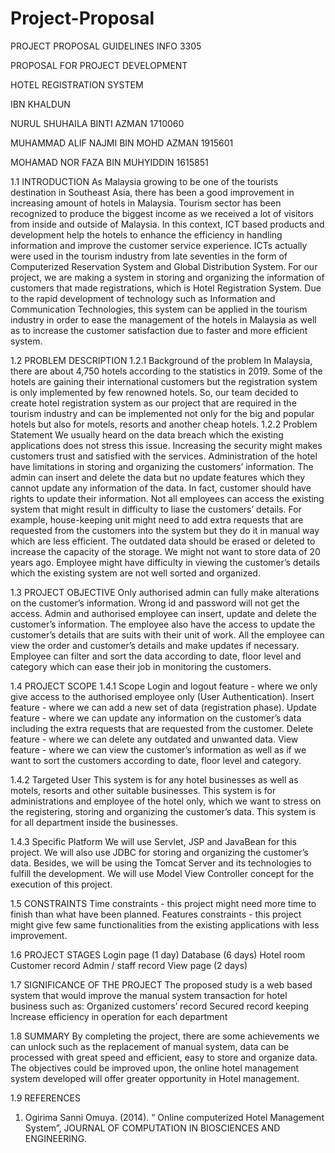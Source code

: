 # Project-Proposal


PROJECT PROPOSAL GUIDELINES
INFO 3305




PROPOSAL FOR PROJECT DEVELOPMENT

HOTEL REGISTRATION SYSTEM

IBN KHALDUN

NURUL SHUHAILA BINTI AZMAN
1710060

MUHAMMAD ALIF NAJMI BIN MOHD AZMAN
1915601

MOHAMAD NOR FAZA BIN MUHYIDDIN
1615851

1.1 INTRODUCTION
            As Malaysia growing to be one of the tourists destination in Southeast Asia, there has been a good improvement in increasing amount of hotels in Malaysia. Tourism sector has been recognized to produce the biggest income as we received a lot of visitors from inside and outside of Malaysia. In this context, ICT based products and development help the hotels to enhance the efficiency in handling information and improve the customer service experience. ICTs actually were used in the tourism industry from late seventies in the form of Computerized Reservation System and Global Distribution System. For our project, we are making a system in storing and organizing the information of customers that made registrations, which is Hotel Registration System. Due to the rapid development of technology such as Information and Communication Technologies, this system can be applied in the tourism industry in order to ease the management of the hotels in Malaysia as well as to increase the customer satisfaction due to faster and more efficient system.
 
1.2 PROBLEM DESCRIPTION
1.2.1 Background of the problem
            In Malaysia, there are about 4,750 hotels according to the statistics in 2019. Some of the hotels are gaining their international customers but the registration system is only implemented by few renowned hotels. So, our team decided to create hotel registration system as our project that are required in the tourism industry and can be implemented not only for the big and popular hotels but also for motels, resorts and another cheap hotels. 
1.2.2 Problem Statement
We usually heard on the data breach which the existing applications does not stress this issue. Increasing the security might makes customers trust and satisfied with the services.
Administration of the hotel have limitations in storing and organizing the customers’ information. The admin can insert and delete the data but no update features which they cannot update any information of the data. In fact, customer should have rights to update their information.
Not all employees can access the existing system that might result in difficulty to liase the customers’ details. For example, house-keeping unit might need to add extra requests that are requested from the customers into the system but they do it in manual way which are less efficient.
The outdated data should be erased or deleted to increase the capacity of the storage. We might not want to store data of 20 years ago. 
Employee might have difficulty in viewing the customer’s details which the existing system are not well sorted and organized.
 

1.3 PROJECT OBJECTIVE
Only authorised admin can fully make alterations on the customer’s information. Wrong id and password will not get the access.
Admin and authorised employee can insert, update and delete the customer’s information.
The employee also have the access to update the customer’s details that are suits with their unit of work.
All the employee can view the order and customer’s details and make updates if necessary.
Employee can filter and sort the data according to date, floor level and category which can ease their job in monitoring the customers.
 

1.4 PROJECT SCOPE
1.4.1 Scope
Login and logout feature - where we only give access to the authorised employee only (User Authentication).
Insert feature - where we can add a new set of data (registration phase).
Update feature - where we can update any information on the customer’s data including the extra requests that are requested from the customer.
Delete feature - where we can delete any outdated and unwanted data.
View feature - where we can view the customer’s information as well as if we want to sort the customers according to date, floor level and category.

 
1.4.2 Targeted User
This system is for any hotel businesses as well as motels, resorts and other suitable businesses.
This system is for administrations and employee of the hotel only, which we want to stress on the registering, storing and organizing the customer’s data.
This system is for all department inside the businesses.
 
 
1.4.3 Specific Platform
We will use Servlet, JSP and JavaBean for this project. We will also use JDBC for storing and organizing the customer’s data. Besides, we will be using the Tomcat Server and its technologies to fulfill the development. We will use Model View Controller concept for the execution of this project.
 

1.5 CONSTRAINTS
Time constraints - this project might need more time to finish than what have been planned.
Features constraints - this project might give few same functionalities from the existing applications with less improvement.
 
 
1.6 PROJECT STAGES
Login page (1 day)
Database (6 days)
Hotel room
Customer record
Admin / staff record
View page (2 days)
 
 
1.7 SIGNIFICANCE OF THE PROJECT
The proposed study is a web based system that would improve the manual system transaction for hotel business such as:
Organized customers’ record
Secured record keeping
Increase efficiency in operation for each department
 
 
1.8 SUMMARY
By completing the project, there are some achievements we can unlock such as the replacement of manual system, data can be processed with great speed and efficient, easy to store and organize data. The objectives could be improved upon, the online hotel management system developed will offer greater opportunity in Hotel
management. 


 
 
1.9 REFERENCES
1. Ogirima Sanni Omuya. (2014). “ Online computerized Hotel Management System”, JOURNAL OF COMPUTATION IN BIOSCIENCES AND ENGINEERING.



